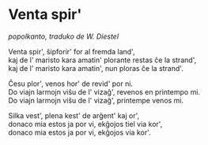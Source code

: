 # Venta spir'

 *popolkanto, traduko de W. Diestel*

Venta spir', ŝipforir' for al fremda land',   
kaj de l' maristo kara amatin' plorante restas ĉe la strand',  
kaj de l' maristo kara amatin', nun ploras ĉe la strand'.

Ĉesu plor', venos hor' de revid' por ni.  
Do viajn larmojn viŝu de l' vizaĝ', revenos en printempo mi.  
Do viajn larmojn viŝu de l' vizaĝ', printempe venos mi.

Silka vest', plena kest' de arĝent' kaj or',  
donaco mia estos ja por vi, ekĝojos tiel via kor',  
donaco mia estos ja por vi, ekĝojos via kor'.
